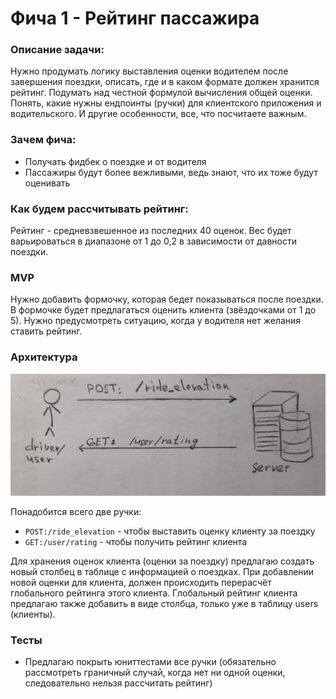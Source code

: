 # Фича 1 - Рейтинг пассажира

### Описание задачи:

Нужно продумать логику выставления оценки водителем после завершения поездки, описать, где и в каком формате должен хранится рейтинг. Подумать над честной формулой вычисления общей оценки. Понять, какие нужны ендпоинты (ручки) для клиентского приложения и водительского. И другие особенности, все, что посчитаете важным.

### Зачем фича:
- Получать фидбек о поездке и от водителя
- Пассажиры будут более вежливыми, ведь знают, что их тоже будут оценивать

### Как будем рассчитывать рейтинг:

Рейтинг - средневзвешенное из последних 40 оценок. Вес будет варьироваться в диапазоне от 1 до 0,2 в зависимости от давности поездки.

### MVP

Нужно добавить формочку, которая бедет показываться после поездки. В формочке будет предлагаться оценить клиента (звёздочками от 1 до 5). Нужно предусмотреть ситуацию, когда у водителя нет желания ставить рейтинг.

### Архитектура

![Диаграмма](./diagram.jpg)​

Понадобится всего две ручки:
- `POST:/ride_elevation` - чтобы выставить оценку клиенту за поездку
- `GET:/user/rating` - чтобы получить рейтинг клиента

Для хранения оценок клиента (оценки за поездку) предлагаю создать новый столбец в таблице с информацией о поездках. При добавлении новой оценки для клиента, должен происходить перерасчёт глобального рейтинга этого клиента. Глобальный рейтинг клиента предлагаю также добавить в виде столбца, только уже в таблицу users (клиенты).

### Тесты

- Предлагаю покрыть юниттестами все ручки (обязательно рассмотреть граничный случай, когда нет ни одной оценки, следовательно нельзя рассчитать рейтинг)
